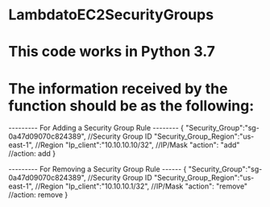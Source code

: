 # LambdatoEC2SecurityGroups
# This code works in Python 3.7

# The information received by the function should be as the following:

 --------- For Adding a Security Group Rule --------
{
"Security_Group":"sg-0a47d09070c824389",		//Security Group ID
"Security_Group_Region":"us-east-1",				//Region
"Ip_client":"10.10.10.10/32",    						//IP/Mask
"action": "add"															//action: add
}

 --------- For Removing a Security Group Rule ------
{
"Security_Group":"sg-0a47d09070c824389",		//Security Group ID
"Security_Group_Region":"us-east-1",				//Region
"Ip_client":"10.10.10.1/32",								//IP/Mask
"action": "remove"													//action: remove
}
